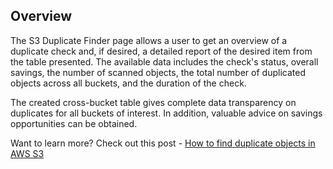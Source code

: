 ## Overview

The S3 Duplicate Finder page allows a user to get an overview of a duplicate check and, if desired, a detailed report of the desired item from the table presented. The available data includes the check's status, overall savings, the number of scanned objects, the total number of duplicated objects across all buckets, and the duration of the check.

The created cross-bucket table gives complete data transparency on duplicates for all buckets of interest. In addition, valuable advice on savings opportunities can be obtained.

Want to learn more? Check out this post - [How to find duplicate objects in AWS S3](https://hystax.com/how-to-find-duplicate-objects-in-aws-s3/)
